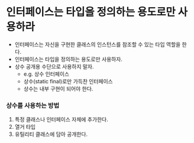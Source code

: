 # 인터페이스는 타입을 정의하는 용도로만 사용하라

- 인터페이스는 자신을 구현한 클래스의 인스턴스를 참조할 수 있는 타입 역할을 한다.
- 인터페이스는 타입을 정의하는 용도로만 사용하자.
- 상수 공개용 수단으로 사용하지 말자.
  - e.g. 상수 인터페이스
  - 상수(static final)로만 가득찬 인터페이스
  - 상수는 내부 구현이 되어야 한다.

### 상수를 사용하는 방법

1. 특정 클래스나 인터페이스 자체에 추가한다.
2. 열거 타입
3. 유틸리티 클래스에 담아 공개한다.
